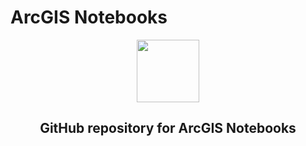 # ArcGIS Notebooks
<div id="header" align="center">
  <img src="https://yt3.ggpht.com/a/AATXAJzY8g_5pZO9Fz1O0kTMTVEdQQuzcmAFjtVWGA=s900-c-k-c0xffffffff-no-rj-mo](https://www.esri.com/content/dam/esrisites/en-us/common/icons/product-logos/ArcGIS_Notebooks_220.png" width="100"/>
  <h2>GitHub repository for ArcGIS Notebooks</h2>
</div>

